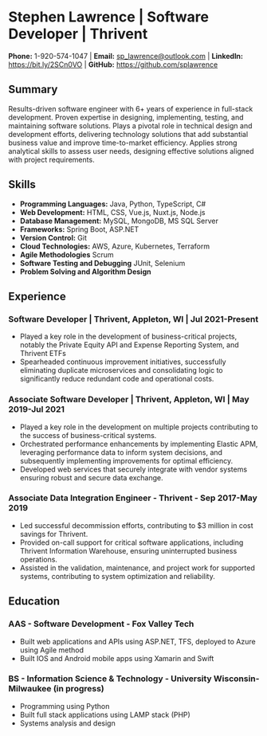 # Stephen Lawrence | Software Developer | Thrivent
**Phone:** 1-920-574-1047 | **Email:** <sp_lawrence@outlook.com> | **LinkedIn:** <https://bit.ly/2SCn0VO> | **GitHub:** <https://github.com/splawrence>

## Summary
Results-driven software engineer with 6+ years of experience in full-stack development. Proven expertise in designing, implementing, testing, and maintaining software solutions. Plays a pivotal role in technical design and development efforts, delivering technology solutions that add substantial business value and improve time-to-market efficiency. Applies strong analytical skills to assess user needs, designing effective solutions aligned with project requirements.

## Skills
- **Programming Languages:** Java, Python, TypeScript, C#
- **Web Development:** HTML, CSS, Vue.js, Nuxt.js, Node.js
- **Database Management:** MySQL, MongoDB, MS SQL Server
- **Frameworks:** Spring Boot, ASP.NET
- **Version Control:** Git
- **Cloud Technologies:** AWS, Azure, Kubernetes, Terraform
- **Agile Methodologies** Scrum
- **Software Testing and Debugging** JUnit, Selenium
- **Problem Solving and Algorithm Design**

## Experience
### Software Developer | Thrivent, Appleton, WI | Jul 2021-Present

- Played a key role in the development of business-critical projects, notably the Private Equity API and Expense Reporting System, and Thrivent ETFs
- Spearheaded continuous improvement initiatives, successfully eliminating duplicate microservices and consolidating logic to significantly reduce redundant code and operational costs.

### Associate Software Developer | Thrivent, Appleton, WI | May 2019-Jul 2021

- Played a key role in the development on multiple projects contributing to the success of business-critical systems.
- Orchestrated performance enhancements by implementing Elastic APM, leveraging performance data to inform system decisions, and subsequently implementing improvements for optimal efficiency.
- Developed web services that securely integrate with vendor systems ensuring robust and secure data exchange.

### Associate Data Integration Engineer - Thrivent - Sep 2017-May 2019

- Led successful decommission efforts, contributing to $3 million in cost savings for Thrivent.
- Provided on-call support for critical software applications, including Thrivent Information Warehouse, ensuring uninterrupted business operations.
- Assisted in the validation, maintenance, and project work for supported systems, contributing to system optimization and reliability.

## Education
### AAS - Software Development - Fox Valley Tech
- Built web applications and APIs using ASP.NET, TFS, deployed to Azure using Agile method
- Built IOS and Android mobile apps using Xamarin and Swift
### BS - Information Science & Technology - University Wisconsin-Milwaukee (in progress)
- Programming using Python
- Built full stack applications using LAMP stack (PHP)
- Systems analysis and design